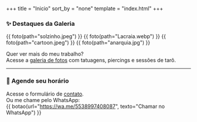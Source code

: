 +++
title = "Inicio"
sort_by = "none"
template = "index.html"
+++


### ✨ Destaques da Galeria

<div class="galeria-preview">
  {{ foto(path="solzinho.jpeg") }}
  {{ foto(path="Lacraia.webp") }}
  {{ foto(path="cartoon.jpeg") }}
  {{ foto(path="anarquia.jpg") }}
</div>

Quer ver mais do meu trabalho?  
Acesse a [galeria de fotos](/galeria) com tatuagens, piercings e sessões de tarô.

---

### 📲 Agende seu horário

Acesse o formulário de [contato](/contato).  
Ou me chame pelo WhatsApp:  
{{ botao(url="https://wa.me/5538997408087", texto="Chamar no WhatsApp") }}


